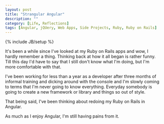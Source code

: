 ```yaml
---
layout: post
title: "Strangular Angular"
description: ""
category: [Life, Reflections]
tags: [Angular, jQUery, Web Apps, Side Projects, Ruby, Ruby on Rails]
---
```

{% include JB/setup %}

It's been a while since I've looked at my Ruby on Rails apps and wow, I hardly remember a thing. Thinking back at how it all began is rather funny. Till this day I'd have to say that I still don't know what I'm doing, but I'm more comfortable with that. 

I've been working for less than a year as a developer after three months of informal training and dicking around with the console and I'm slowly coming to terms that I'm never going to know everything. Everyday somebody is going to create a new framework or library and things so out of style. 

That being said, I've been thinking about redoing my Ruby on Rails in Angular. 

As much as I enjoy Angular, I'm still having pains from it.




